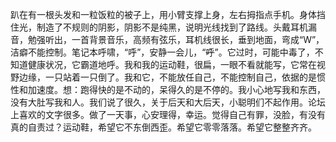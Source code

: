 趴在有一根头发和一粒饭粒的被子上，用小臂支撑上身，左右拇指点手机。身体挡住光，制造了不规则的阴影，阴影不是纯黑，说明光线找到了路线。头戴耳机漏音，勉强听出，一首背景音乐，高频有弦乐，耳机线很长，垂到地面，弯成“W”，洁癖不能控制。笔记本呼啸，“呼”，安静一会儿，“~~呼~~”。它过时，可能中毒了，不知道健康状况，它霸道地呼。我和我的运动鞋，很扁，一眼不看就能写，它常在视野边缘，一只站着一只倒了。我和它，不能放任自己，不能控制自己，依据的是惯性和加速度。想：跑得快的是不动的，呆得久的是不停的。我小心地写我和东西，没有大肚写我和人。我们说了很久，关于后天和大后天，小聪明们不起作用。论坛上喜欢的文字很多。做了一天事，心安理得，幸运。觉得自己有罪，没脸，有没有真的自责过？运动鞋，希望它不东倒西歪。希望它零零落落。希望它整整齐齐。
